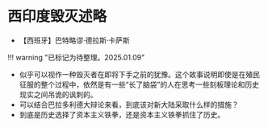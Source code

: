 # 西印度毁灭述略

- 【西班牙】巴特略谬·德拉斯·卡萨斯

!!! warning "已标记为待整理。2025.01.09"

- 似乎可以视作一种毁灭者在即将下手之前的犹豫。这个故事说明即使是在殖民征服的整个过程中，依然是有一些“长了脑袋”的人在思考一些刻板理论和历史现实之间吊诡的讽刺的。
- 可以结合巴拉多利德大辩论来看，到底该对新大陆采取什么样的措施？
- 到底是历史选择了资本主义铁拳，还是资本主义铁拳抓住了历史。